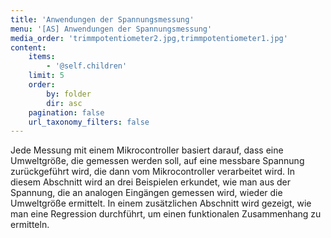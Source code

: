 ```yaml
---
title: 'Anwendungen der Spannungsmessung'
menu: '[AS] Anwendungen der Spannungsmessung'
media_order: 'trimmpotentiometer2.jpg,trimmpotentiometer1.jpg'
content:
    items:
        - '@self.children'
    limit: 5
    order:
        by: folder
        dir: asc
    pagination: false
    url_taxonomy_filters: false
---
```


<style>
    body {
        --abk: 'EG.AS';
    }
</style>

Jede Messung mit einem Mikrocontroller basiert darauf, dass eine Umweltgröße, die gemessen werden soll, auf eine messbare Spannung zurückgeführt wird, die dann vom Mikrocontroller verarbeitet wird. In diesem Abschnitt wird an drei Beispielen erkundet, wie man aus der Spannung, die an analogen Eingängen gemessen wird, wieder die Umweltgröße ermittelt. In einem zusätzlichen Abschnitt wird gezeigt, wie man eine Regression durchführt, um einen funktionalen Zusammenhang zu ermitteln.

